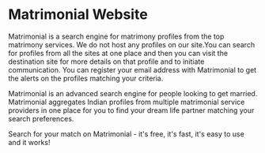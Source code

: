 # Matrimonial Website

Matrimonial is a search engine for matrimony profiles from the top matrimony services. We do not host any profiles on our site.You can search for profiles from all the sites at one place and then you can visit the destination site for more details on that profile and to initiate communication. You can register your email address with Matrimonial to get the alerts on the profiles matching your criteria.


Matrimonial is an advanced search engine for people looking to get married. Matrimonial aggregates Indian profiles from multiple matrimonial service providers in one place for you to find your dream life partner matching your search preferences.

Search for your match on Matrimonial - it's free, it's fast, it's easy to use and it works!
